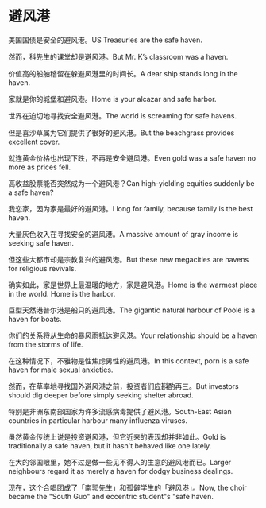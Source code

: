 # 避风港

<p><span class="chinese">美国国债是安全的避风港。</span><span class="english">US Treasuries are the safe haven.</span></p>

<p><span class="chinese">然而，科先生的课堂却是避风港。</span><span class="english">But Mr. K’s classroom was a haven.</span></p>

<p><span class="chinese">价值高的船舶稽留在躲避风港里的时间长。</span><span class="english">A dear ship stands long in the haven.</span></p>

<p><span class="chinese">家就是你的城堡和避风港。</span><span class="english">Home is your alcazar and safe harbor.</span></p>

<p><span class="chinese">世界在迫切地寻找安全避风港。</span><span class="english">The world is screaming for safe havens.</span></p>

<p><span class="chinese">但是喜沙草属为它们提供了很好的避风港。</span><span class="english">But the beachgrass provides excellent cover.</span></p>

<p><span class="chinese">就连黄金价格也出现下跌，不再是安全避风港。</span><span class="english">Even gold was a safe haven no more as prices fell.</span></p>

<p><span class="chinese">高收益股票能否突然成为一个避风港？</span><span class="english">Can high-yielding equities suddenly be a safe haven?</span></p>

<p><span class="chinese">我恋家，因为家是最好的避风港。</span><span class="english">I long for family, because family is the best haven.</span></p>

<p><span class="chinese">大量灰色收入在寻找安全的避风港。</span><span class="english">A massive amount of gray income is seeking safe haven.</span></p>

<p><span class="chinese">但这些大都市却是宗教复兴的避风港。</span><span class="english">But these new megacities are havens for religious revivals.</span></p>

<p><span class="chinese">确实如此，家是世界上最温暖的地方，家是避风港。</span><span class="english">Home is the warmest place in the world. Home is the harbor.</span></p>

<p><span class="chinese">巨型天然港普尔港是船只的避风港。</span><span class="english">The gigantic natural harbour of Poole is a haven for boats.</span></p>

<p><span class="chinese">你们的关系将从生命的暴风雨抵达避风港。</span><span class="english">Your relationship should be a haven from the storms of life.</span></p>

<p><span class="chinese">在这种情况下，不雅物是性焦虑男性的避风港。</span><span class="english">In this context, porn is a safe haven for male sexual anxieties.</span></p>

<p><span class="chinese">然而，在草率地寻找国外避风港之前，投资者们应斟酌再三。</span><span class="english">But investors should dig deeper before simply seeking shelter abroad.</span></p>

<p><span class="chinese">特别是非洲东南部国家为许多流感病毒提供了避风港。</span><span class="english">South-East Asian countries in particular harbour many influenza viruses.</span></p>

<p><span class="chinese">虽然黄金传统上说是投资避风港，但它近来的表现却并非如此。</span><span class="english">Gold is traditionally a safe haven, but it hasn't behaved like one lately.</span></p>

<p><span class="chinese">在大的邻国眼里，她不过是做一些见不得人的生意的避风港而已。</span><span class="english">Larger neighbours regard it as merely a haven for dodgy business dealings.</span></p>

<p><span class="chinese">现在，这个合唱团成了「南郭先生」和孤僻学生的「避风港」。</span><span class="english">Now, the choir became the "South Guo" and eccentric student"s "safe haven.</span></p>

